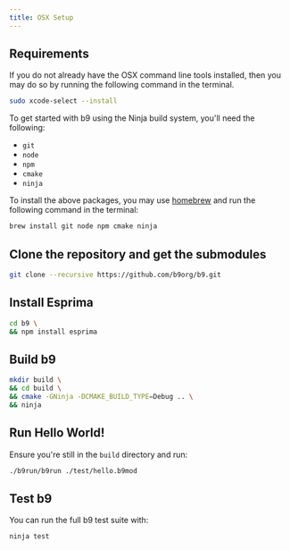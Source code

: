 ```yaml
---
title: OSX Setup
---
```


## Requirements

If you do not already have the OSX command line tools installed, then you may do so by running the following command in the terminal.
```sh
sudo xcode-select --install
```

To get started with b9 using the Ninja build system, you'll need the following:

* `git` 
* `node`
* `npm`
* `cmake`
* `ninja`

To install the above packages, you may use [homebrew](https://brew.sh/) and run the following command in the terminal:

```sh
brew install git node npm cmake ninja
```

## Clone the repository and get the submodules

```sh
git clone --recursive https://github.com/b9org/b9.git
```

## Install Esprima

```sh
cd b9 \
&& npm install esprima
```

## Build b9

```sh
mkdir build \
&& cd build \
&& cmake -GNinja -DCMAKE_BUILD_TYPE=Debug .. \
&& ninja
```

## Run Hello World!

Ensure you're still in the `build` directory and run:

```sh
./b9run/b9run ./test/hello.b9mod
```

## Test b9

You can run the full b9 test suite with:

```sh
ninja test
```
